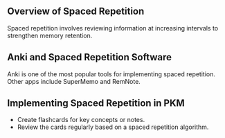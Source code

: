 ## Overview of Spaced Repetition
Spaced repetition involves reviewing information at increasing intervals to strengthen memory retention.

## Anki and Spaced Repetition Software
Anki is one of the most popular tools for implementing spaced repetition. Other apps include SuperMemo and RemNote.

## Implementing Spaced Repetition in PKM
- Create flashcards for key concepts or notes.
- Review the cards regularly based on a spaced repetition algorithm.